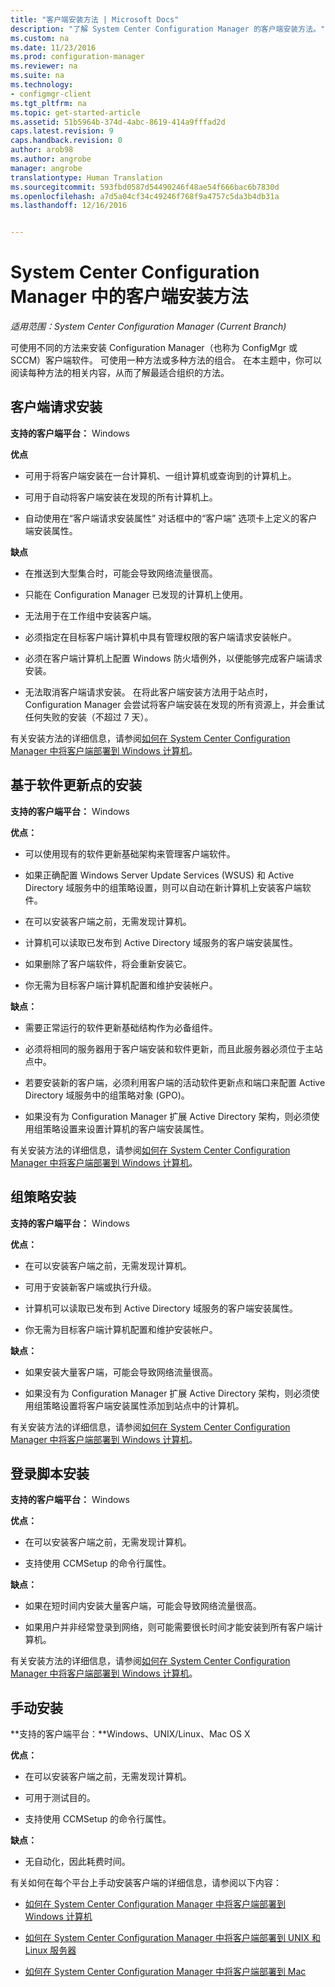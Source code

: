 ```yaml
---
title: "客户端安装方法 | Microsoft Docs"
description: "了解 System Center Configuration Manager 的客户端安装方法。"
ms.custom: na
ms.date: 11/23/2016
ms.prod: configuration-manager
ms.reviewer: na
ms.suite: na
ms.technology:
- configmgr-client
ms.tgt_pltfrm: na
ms.topic: get-started-article
ms.assetid: 51b5964b-374d-4abc-8619-414a9fffad2d
caps.latest.revision: 9
caps.handback.revision: 0
author: arob98
ms.author: angrobe
manager: angrobe
translationtype: Human Translation
ms.sourcegitcommit: 593fbd0587d54490246f48ae54f666bac6b7830d
ms.openlocfilehash: a7d5a04cf34c49246f768f9a4757c5da3b4db31a
ms.lasthandoff: 12/16/2016


---
```

# <a name="client-installation-methods-in-system-center-configuration-manager"></a>System Center Configuration Manager 中的客户端安装方法

*适用范围：System Center Configuration Manager (Current Branch)*

可使用不同的方法来安装 Configuration Manager（也称为 ConfigMgr 或 SCCM）客户端软件。 可使用一种方法或多种方法的组合。 在本主题中，你可以阅读每种方法的相关内容，从而了解最适合组织的方法。  

## <a name="client-push-installation"></a>客户端请求安装  

 **支持的客户端平台：** Windows  

 **优点**  

-   可用于将客户端安装在一台计算机、一组计算机或查询到的计算机上。  

-   可用于自动将客户端安装在发现的所有计算机上。  

-   自动使用在“客户端请求安装属性”  对话框中的“客户端”  选项卡上定义的客户端安装属性。  

 **缺点**  

-   在推送到大型集合时，可能会导致网络流量很高。  

-   只能在 Configuration Manager 已发现的计算机上使用。  

-   无法用于在工作组中安装客户端。  

-   必须指定在目标客户端计算机中具有管理权限的客户端请求安装帐户。  

-   必须在客户端计算机上配置 Windows 防火墙例外，以便能够完成客户端请求安装。  

-   无法取消客户端请求安装。 在将此客户端安装方法用于站点时，Configuration Manager 会尝试将客户端安装在发现的所有资源上，并会重试任何失败的安装（不超过 7 天）。  

 有关安装方法的详细信息，请参阅[如何在 System Center Configuration Manager 中将客户端部署到 Windows 计算机](../../../../core/clients/deploy/deploy-clients-to-windows-computers.md)。  

## <a name="software-update-point-based-installation"></a>基于软件更新点的安装  
 **支持的客户端平台：** Windows  

 **优点：**  

-   可以使用现有的软件更新基础架构来管理客户端软件。  

-   如果正确配置 Windows Server Update Services (WSUS) 和 Active Directory 域服务中的组策略设置，则可以自动在新计算机上安装客户端软件。  

-   在可以安装客户端之前，无需发现计算机。  

-   计算机可以读取已发布到 Active Directory 域服务的客户端安装属性。  

-   如果删除了客户端软件，将会重新安装它。  

-   你无需为目标客户端计算机配置和维护安装帐户。  

 **缺点：**  

-   需要正常运行的软件更新基础结构作为必备组件。  

-   必须将相同的服务器用于客户端安装和软件更新，而且此服务器必须位于主站点中。  

-   若要安装新的客户端，必须利用客户端的活动软件更新点和端口来配置 Active Directory 域服务中的组策略对象 (GPO)。  

-   如果没有为 Configuration Manager 扩展 Active Directory 架构，则必须使用组策略设置来设置计算机的客户端安装属性。  

 有关安装方法的详细信息，请参阅[如何在 System Center Configuration Manager 中将客户端部署到 Windows 计算机](../../../../core/clients/deploy/deploy-clients-to-windows-computers.md)。  

## <a name="group-policy-installation"></a>组策略安装  
 **支持的客户端平台：** Windows  

 **优点：**  

-   在可以安装客户端之前，无需发现计算机。  

-   可用于安装新客户端或执行升级。  

-   计算机可以读取已发布到 Active Directory 域服务的客户端安装属性。  

-   你无需为目标客户端计算机配置和维护安装帐户。  

 **缺点：**  

-   如果安装大量客户端，可能会导致网络流量很高。  

-   如果没有为 Configuration Manager 扩展 Active Directory 架构，则必须使用组策略设置将客户端安装属性添加到站点中的计算机。  

 有关安装方法的详细信息，请参阅[如何在 System Center Configuration Manager 中将客户端部署到 Windows 计算机](../../../../core/clients/deploy/deploy-clients-to-windows-computers.md)。  

## <a name="logon-script-installation"></a>登录脚本安装  
 **支持的客户端平台：** Windows  

 **优点：**  

-   在可以安装客户端之前，无需发现计算机。  

-   支持使用 CCMSetup 的命令行属性。  

 **缺点：**  

-   如果在短时间内安装大量客户端，可能会导致网络流量很高。  

-   如果用户并非经常登录到网络，则可能需要很长时间才能安装到所有客户端计算机。  

 有关安装方法的详细信息，请参阅[如何在 System Center Configuration Manager 中将客户端部署到 Windows 计算机](../../../../core/clients/deploy/deploy-clients-to-windows-computers.md)。  

## <a name="manual-installation"></a>手动安装  
 **支持的客户端平台：**Windows、UNIX/Linux、Mac OS X  

 **优点：**  

-   在可以安装客户端之前，无需发现计算机。  

-   可用于测试目的。  

-   支持使用 CCMSetup 的命令行属性。  

 **缺点：**  

-   无自动化，因此耗费时间。  

 有关如何在每个平台上手动安装客户端的详细信息，请参阅以下内容：  

-   [如何在 System Center Configuration Manager 中将客户端部署到 Windows 计算机](../../../../core/clients/deploy/deploy-clients-to-windows-computers.md)  

-   [如何在 System Center Configuration Manager 中将客户端部署到 UNIX 和 Linux 服务器](../../../../core/clients/deploy/deploy-clients-to-unix-and-linux-servers.md)  

-   [如何在 System Center Configuration Manager 中将客户端部署到 Mac](../../../../core/clients/deploy/deploy-clients-to-macs.md)  

